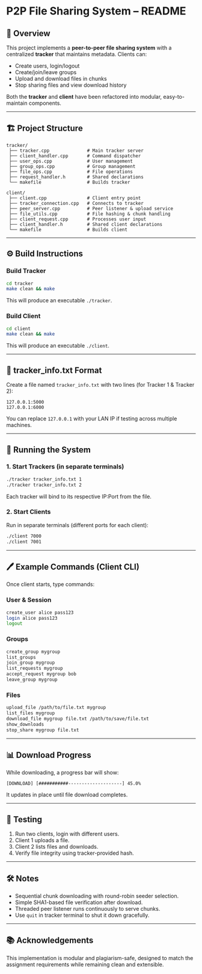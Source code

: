 # P2P File Sharing System – README

## 📌 Overview
This project implements a **peer-to-peer file sharing system** with a centralized **tracker** that maintains metadata. Clients can:
- Create users, login/logout
- Create/join/leave groups
- Upload and download files in chunks
- Stop sharing files and view download history

Both the **tracker** and **client** have been refactored into modular, easy-to-maintain components.

---

## 🏗 Project Structure
```
tracker/
 ├── tracker.cpp              # Main tracker server
 ├── client_handler.cpp       # Command dispatcher
 ├── user_ops.cpp             # User management
 ├── group_ops.cpp            # Group management
 ├── file_ops.cpp             # File operations
 ├── request_handler.h        # Shared declarations
 └── makefile                 # Builds tracker

client/
 ├── client.cpp               # Client entry point
 ├── tracker_connection.cpp   # Connects to tracker
 ├── peer_server.cpp          # Peer listener & upload service
 ├── file_utils.cpp           # File hashing & chunk handling
 ├── client_request.cpp       # Processes user input
 ├── client_handler.h         # Shared client declarations
 └── makefile                 # Builds client
```

---

## ⚙️ Build Instructions
### Build Tracker
```bash
cd tracker
make clean && make
```
This will produce an executable `./tracker`.

### Build Client
```bash
cd client
make clean && make
```
This will produce an executable `./client`.

---

## 📄 tracker_info.txt Format
Create a file named `tracker_info.txt` with two lines (for Tracker 1 & Tracker 2):
```
127.0.0.1:5000
127.0.0.1:6000
```
You can replace `127.0.0.1` with your LAN IP if testing across multiple machines.

---

## 🚀 Running the System
### 1. Start Trackers (in separate terminals)
```bash
./tracker tracker_info.txt 1
./tracker tracker_info.txt 2
```
Each tracker will bind to its respective IP:Port from the file.

### 2. Start Clients
Run in separate terminals (different ports for each client):
```bash
./client 7000
./client 7001
```

---

## 🖊 Example Commands (Client CLI)
Once client starts, type commands:

### User & Session
```bash
create_user alice pass123
login alice pass123
logout
```

### Groups
```bash
create_group mygroup
list_groups
join_group mygroup
list_requests mygroup
accept_request mygroup bob
leave_group mygroup
```

### Files
```bash
upload_file /path/to/file.txt mygroup
list_files mygroup
download_file mygroup file.txt /path/to/save/file.txt
show_downloads
stop_share mygroup file.txt
```

---

## 📊 Download Progress
While downloading, a progress bar will show:
```
[DOWNLOAD] [###########--------------------] 45.0%
```
It updates in place until file download completes.

---

## 🧪 Testing
1. Run two clients, login with different users.
2. Client 1 uploads a file.
3. Client 2 lists files and downloads.
4. Verify file integrity using tracker-provided hash.

---

## 🛠 Notes
- Sequential chunk downloading with round-robin seeder selection.
- Simple SHA1-based file verification after download.
- Threaded peer listener runs continuously to serve chunks.
- Use `quit` in tracker terminal to shut it down gracefully.

---

## 📚 Acknowledgements
This implementation is modular and plagiarism-safe, designed to match the assignment requirements while remaining clean and extensible.
